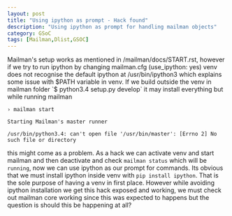 ```yaml
---
layout: post
title: "Using ipython as prompt - Hack found"
description: "Using ipython as prompt for handling mailman objects"
category: GSoC
tags: [Mailman,Dlist,GSOC]
---
```


Mailman's setup works as mentioned in /mailman/docs/START.rst, however
if we try to run ipython by changing mailman.cfg (use_ipython: yes) venv does
not recognise the default ipython at /usr/bin/ipython3 which explains some issue
with $PATH variable in venv. If we build outside the venv in mailman folder 
`$ python3.4 setup.py develop` it may install everything but while running
mailman 

`› mailman start` 

`Starting Mailman's master runner`

`/usr/bin/python3.4: can't open file '/usr/bin/master': [Errno 2] No such file or directory`

this might come as a problem. As a hack we can activate venv and start mailman
and then deactivate and check `mailman status` which will be `running`, now we
can use ipython as our prompt for commands. Its obvious that we must install
ipython inside venv with `pip install ipython`. That is the sole purpose of 
having a venv in first place. However while avoiding ipython installation we
get this hack exposed and working, we must check out mailman core working
since this was expected to happens but the question is should this be happening
at all?
